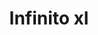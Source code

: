 ---
title: Infinito xl
date: 
draft: false

# descripcion
description : Aros pasantes en plata 925. Precio por par.

materials: 

color: 

dimensions: Largo total 2.5cm

code: 01-20-0907

type: "Aros"

categories: []

price: $1.650,00

price_eftvo: $1.400,00

# Images
# first image will be shown in the product page
images:
  # - image: "images/path_to_image"
  # La ubicacion de las imagenes es imagenes/Aros/Aros.Solo Plata/01-20-0907-infinito-xl
  - image: "./images/aros/solo_plata/01-20-0907-infinito-xl_a.jpg"
  - image: "./images/aros/solo_plata/01-20-0907-infinito-xl_b.jpg"
---